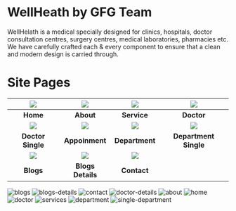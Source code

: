 # WellHeath by GFG Team
WellHelath is a medical specially designed for clinics, hospitals, doctor consultation centres, surgery centres, medical laboratories, pharmacies etc. We have carefully crafted each & every component to ensure that a clean and modern design is carried through.

#  Site Pages 


| [![](<img src="https://user-images.githubusercontent.com/96344136/232247094-dc4f0ad5-2f61-4b90-8e37-30d8da69d8b4.jpg" width=25% height=25%>)](https://demo.themefisher.com/novena/) | [![](<img src="https://user-images.githubusercontent.com/96344136/232247087-c7976c9b-0f86-4650-a4a1-8c232dbfe9e2.jpg" width=25% height=25%>)](https://demo.themefisher.com/novena/about.html) | [![](<img src="https://user-images.githubusercontent.com/96344136/232247075-52dc27da-0263-41bd-ba38-8e1bf7fea99b.jpg" width=50% height=50%>)](https://demo.themefisher.com/novena/service.html) | [![](<img src="https://user-images.githubusercontent.com/96344136/232247101-2b8240a9-1a52-4dce-9c54-d4e9d7359265.jpg" width=25% height=25%>)](https://demo.themefisher.com/novena/doctor.html) |
|:---:|:---:|:---:|:---:|
| **Home**  | **About**  | **Service** | **Doctor** |
| [![](screenshots/7.jpg)](https://demo.themefisher.com/novena/doctor-single.html) | [![](screenshots/8.jpg)](https://demo.themefisher.com/novena/appoinment.html) | [![](screenshots/4.jpg)](https://demo.themefisher.com/novena/department.html) | [![](screenshots/5.jpg)](https://demo.themefisher.com/novena/department-single.html) |
| **Doctor Single**  | **Appoinment**  | **Department** | **Department Single** |
| [![](screenshots/9.jpg)](https://demo.themefisher.com/novena/blog-sidebar.html) | [![](screenshots/10.jpg)](https://demo.themefisher.com/novena/blog-single.html) | [![](screenshots/11.jpg)](https://demo.themefisher.com/novena/contact.html) |
| **Blogs**  | **Blogs Details**  | **Contact** |


![blogs](https://user-images.githubusercontent.com/96344136/232247076-93c18dd0-6f64-4c5a-b4c0-ef8ad458a83d.jpg)
![blogs-details](https://user-images.githubusercontent.com/96344136/232247078-1528ff74-7f32-4dfc-bac0-04382538eeee.jpg)
![contact](https://user-images.githubusercontent.com/96344136/232247081-cbe892a5-5f3f-4b3c-ac4c-7bc417da27e2.jpg)
![doctor-details](https://user-images.githubusercontent.com/96344136/232247083-6481c556-9cb0-4d3d-8bc5-04059a0ed2cf.jpg)
![about](https://user-images.githubusercontent.com/96344136/232247087-c7976c9b-0f86-4650-a4a1-8c232dbfe9e2.jpg)
![home](https://user-images.githubusercontent.com/96344136/232247094-dc4f0ad5-2f61-4b90-8e37-30d8da69d8b4.jpg)
![doctor](https://user-images.githubusercontent.com/96344136/232247101-2b8240a9-1a52-4dce-9c54-d4e9d7359265.jpg)
![services](https://user-images.githubusercontent.com/96344136/232247103-ca956577-f86e-4155-bf8a-f8d827863cb9.jpg)
![department](https://user-images.githubusercontent.com/96344136/232247113-1b8ad3d2-fc99-4495-8a27-f548b21e62ae.jpg)
![single-department](https://user-images.githubusercontent.com/96344136/232247117-a7d793f4-2af3-445a-bb4b-62e2ed9d4f45.jpg)

